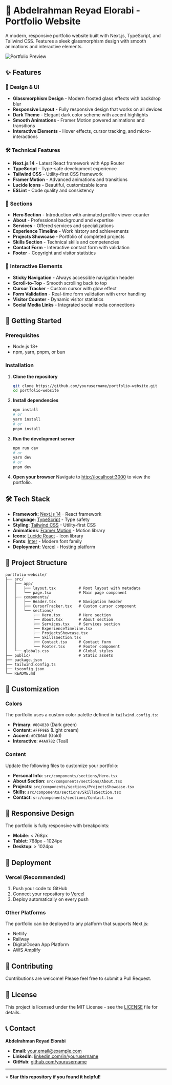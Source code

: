 # 🚀 Abdelrahman Reyad Elorabi - Portfolio Website

A modern, responsive portfolio website built with Next.js, TypeScript, and Tailwind CSS. Features a sleek glassmorphism design with smooth animations and interactive elements.

![Portfolio Preview](https://via.placeholder.com/800x400/4A9782/FFFFFF?text=Portfolio+Preview)

## ✨ Features

### 🎨 **Design & UI**
- **Glassmorphism Design** - Modern frosted glass effects with backdrop blur
- **Responsive Layout** - Fully responsive design that works on all devices
- **Dark Theme** - Elegant dark color scheme with accent highlights
- **Smooth Animations** - Framer Motion powered animations and transitions
- **Interactive Elements** - Hover effects, cursor tracking, and micro-interactions

### 🛠️ **Technical Features**
- **Next.js 14** - Latest React framework with App Router
- **TypeScript** - Type-safe development experience
- **Tailwind CSS** - Utility-first CSS framework
- **Framer Motion** - Advanced animations and transitions
- **Lucide Icons** - Beautiful, customizable icons
- **ESLint** - Code quality and consistency

### 📱 **Sections**
- **Hero Section** - Introduction with animated profile viewer counter
- **About** - Professional background and expertise
- **Services** - Offered services and specializations
- **Experience Timeline** - Work history and achievements
- **Projects Showcase** - Portfolio of completed projects
- **Skills Section** - Technical skills and competencies
- **Contact Form** - Interactive contact form with validation
- **Footer** - Copyright and visitor statistics

### 🎯 **Interactive Elements**
- **Sticky Navigation** - Always accessible navigation header
- **Scroll-to-Top** - Smooth scrolling back to top
- **Cursor Tracker** - Custom cursor with glow effect
- **Form Validation** - Real-time form validation with error handling
- **Visitor Counter** - Dynamic visitor statistics
- **Social Media Links** - Integrated social media connections

## 🚀 Getting Started

### Prerequisites
- Node.js 18+ 
- npm, yarn, pnpm, or bun

### Installation

1. **Clone the repository**
   ```bash
   git clone https://github.com/yourusername/portfolio-website.git
   cd portfolio-website
   ```

2. **Install dependencies**
   ```bash
   npm install
   # or
   yarn install
   # or
   pnpm install
   ```

3. **Run the development server**
   ```bash
   npm run dev
   # or
   yarn dev
   # or
   pnpm dev
   ```

4. **Open your browser**
   Navigate to [http://localhost:3000](http://localhost:3000) to view the portfolio.

## 🛠️ Tech Stack

- **Framework**: [Next.js 14](https://nextjs.org/) - React framework
- **Language**: [TypeScript](https://www.typescriptlang.org/) - Type safety
- **Styling**: [Tailwind CSS](https://tailwindcss.com/) - Utility-first CSS
- **Animations**: [Framer Motion](https://www.framer.com/motion/) - Motion library
- **Icons**: [Lucide React](https://lucide.dev/) - Icon library
- **Fonts**: [Inter](https://rsms.me/inter/) - Modern font family
- **Deployment**: [Vercel](https://vercel.com/) - Hosting platform

## 📁 Project Structure

```
portfolio-website/
├── src/
│   ├── app/
│   │   ├── layout.tsx          # Root layout with metadata
│   │   └── page.tsx            # Main page component
│   ├── components/
│   │   ├── Header.tsx          # Navigation header
│   │   ├── CursorTracker.tsx   # Custom cursor component
│   │   └── sections/
│   │       ├── Hero.tsx        # Hero section
│   │       ├── About.tsx       # About section
│   │       ├── Services.tsx    # Services section
│   │       ├── ExperienceTimeline.tsx
│   │       ├── ProjectsShowcase.tsx
│   │       ├── SkillsSection.tsx
│   │       ├── Contact.tsx     # Contact form
│   │       └── Footer.tsx      # Footer component
│   └── globals.css             # Global styles
├── public/                     # Static assets
├── package.json
├── tailwind.config.ts
├── tsconfig.json
└── README.md
```

## 🎨 Customization

### Colors
The portfolio uses a custom color palette defined in `tailwind.config.ts`:
- **Primary**: `#004030` (Dark green)
- **Content**: `#FFF9E5` (Light cream)
- **Accent**: `#DCD0A8` (Gold)
- **Interactive**: `#4A9782` (Teal)

### Content
Update the following files to customize your portfolio:
- **Personal Info**: `src/components/sections/Hero.tsx`
- **About Section**: `src/components/sections/About.tsx`
- **Projects**: `src/components/sections/ProjectsShowcase.tsx`
- **Skills**: `src/components/sections/SkillsSection.tsx`
- **Contact**: `src/components/sections/Contact.tsx`

## 📱 Responsive Design

The portfolio is fully responsive with breakpoints:
- **Mobile**: < 768px
- **Tablet**: 768px - 1024px
- **Desktop**: > 1024px

## 🚀 Deployment

### Vercel (Recommended)
1. Push your code to GitHub
2. Connect your repository to [Vercel](https://vercel.com)
3. Deploy automatically on every push

### Other Platforms
The portfolio can be deployed to any platform that supports Next.js:
- Netlify
- Railway
- DigitalOcean App Platform
- AWS Amplify

## 🤝 Contributing

Contributions are welcome! Please feel free to submit a Pull Request.

## 📄 License

This project is licensed under the MIT License - see the [LICENSE](LICENSE) file for details.

## 📞 Contact

**Abdelrahman Reyad Elorabi**
- **Email**: your.email@example.com
- **LinkedIn**: [linkedin.com/in/yourusername](https://linkedin.com/in/yourusername)
- **GitHub**: [github.com/yourusername](https://github.com/yourusername)

---

⭐ **Star this repository if you found it helpful!**
